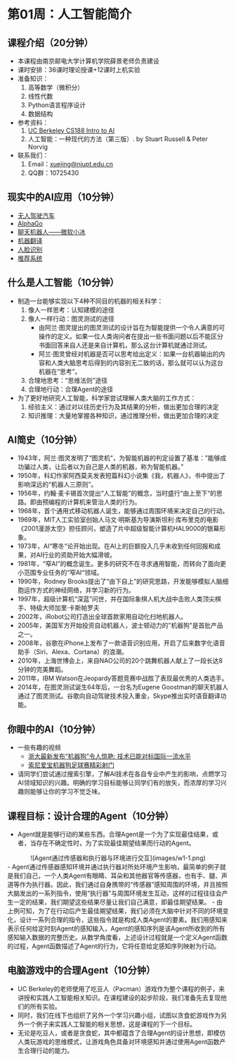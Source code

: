 # 第01周：人工智能简介

## 课程介绍（20分钟）

- 本课程由南京邮电大学计算机学院薛景老师负责建设
- 课时安排：36课时理论授课+12课时上机实验
- 准备知识：
    1. 高等数学（微积分）
    2. 线性代数
    3. Python语言程序设计
    4. 数据结构
- 参考资料：
    1. [UC Berkeley CS188 Intro to AI](http://ai.berkeley.edu/home.html)
    2. 人工智能：一种现代的方法（第三版）. by Stuart Russell & Peter Norvig
- 联系我们：
    1. Email：xuejing@njupt.edu.cn
    2. QQ群：10725430

## 现实中的AI应用（10分钟）

- [无人驾驶汽车](https://baike.baidu.com/item/无人驾驶汽车/77997)
- [AlphaGo](https://baike.baidu.com/item/阿尔法围棋/19319610)
- [聊天机器人——微软小冰](https://baike.baidu.com/item/微软小冰)
- [机器翻译](https://baike.baidu.com/item/机器翻译)
- [人脸识别](https://baike.baidu.com/item/人脸识别)
- [推荐系统](https://baike.baidu.com/item/推荐系统/10267357)

## 什么是人工智能（10分钟）

- 制造一台能够实现以下4种不同目的机器的相关科学：
    1. 像人一样思考：认知建模的途径
    2. 像人一样行动：图灵测试的途径
        - 由阿兰·图灵提出的图灵测试的设计旨在为智能提供一个令人满意的可操作的定义。如果一位人类询问者在提出一些书面问题以后不能区分书面回答来自人还是来自计算机，那么这台计算机就通过测试。
        - 阿兰·图灵曾经对​机器是否可以思考给出定义：如果一台机器输出的内容和人类大脑思考后得到的内容别无二致的话，那么就可以认为这台机器在“思考”。
    3. 合理地思考：“思维法则”途径
    4. 合理地行动：合理Agent的途径
- 为了更好地研究人工智能，科学家尝试理解人类大脑的工作方式：
    1. 经验主义：通过对以往历史行为及其结果的分析，做出更加合理的决定
    2. 知识推理：大量地掌握各种知识，通过推理分析，做出更加合理的决定

## AI简史（10分钟）

- 1943年，阿兰·图灵发明了“图灵机“，为智能机器的判定设置了基准：”能够成功骗过人类，让后者以为自己是人类的机器，称为智能机器。”
- 1950年，科幻作家阿西莫夫发表短篇科幻小说集《我，机器人》，书中提出了影响深远的“机器人三原则”。
- 1956年，约翰·麦卡锡首次提出“人工智能”的概念，当时盛行“由上至下“的思路。即由预编程的计算机来管治人类的行为。
- 1968年，首个通用式移动机器人诞生，能够通过周围环境来决定自己的行动。
- 1969年，MIT人工实验室创始人马文·明斯基为导演斯坦利·库布里克的电影《2001漫游太空》担任顾问，塑造了片中超级智能计算机HAL9000的银幕形象。
- 1973年，AI“寒冬“论开始出现。在AI上的巨额投入几乎未收到任何回报和成果，对AI行业的资助开始大幅滑坡。
- 1981年，“窄AI”的概念诞生。更多的研究不在寻求通用智能，而转向了面向更小范围专业任务的“窄AI“领域。
- 1990年，Rodney Brooks提出了“由下自上”的研究思路，开发能够模拟人脑细胞运作方式的神经网络，并学习新的行为。
- 1997年，超级计算机“深蓝”问世，并在国际象棋人机大战中击败人类顶尖棋手、特级大师加里·卡斯帕罗夫
- 2002年，iRobot公司打造出全球首款家用自动化扫地机器人。
- 2005年，美国军方开始投资自动机器人，波士顿动力的"机器狗"是首批产品之一。
- 2008年，谷歌在iPhone上发布了一款语音识别应用，开启了后来数字化语音助手（Siri、Alexa、Cortana）的浪潮。
- 2010年，上海世博会上，来自NAO公司的20个跳舞机器人献上了一段长达8分钟的完美舞蹈。
- 2011年，IBM Watson在Jeopardy答题竞赛中战胜了表现最优秀的人类选手。
- 2014年，在图灵测试诞生64年后，一台名为Eugene Goostman的聊天机器人通过了图灵测试。谷歌向自动驾驶技术投入重金，Skype推出实时语音翻译功能。

## 你眼中的AI（10分钟）

- 一些有趣的视频
    - [浙大最新发布“机器狗”令人惊艳: 技术已能对标国际一流水平](https://v.youku.com/v_show/id_XMzM5NDYxNDQyNA==.html)
    - [索尼爱宝机器狗足球赛精彩射门](https://v.youku.com/v_show/id_XMTY0MzQzNjgw.html)
- 请同学们尝试通过搜索引擎，了解AI技术在各自专业中产生的影响，点燃学习AI领域知识的兴趣。明确的学习目标能够让同学们有的放矢，而浓厚的学习兴趣则能够让你的学习不觉乏味。

## 课程目标：设计合理的Agent（10分钟）
- Agent就是能够行动的某些东西。合理Agent是一个为了实现最佳结果，或者，当存在不确定性时，为了实现最佳期望结果而行动的Agent。

<div align=center>![Agent通过传感器和执行器与环境进行交互](images/w1-1.png)</div>
- Agent通过传感器感知环境并通过执行器对所处环境产生影响，最简单的例子就是我们自己，一个人类Agent有眼睛、耳朵和其他器官等传感器，也有手、腿、声道等作为执行器。因此，我们通过自身携带的“传感器”感知周围的环境，并且按照大脑发出的一系列指令，使用“执行器”与周围环境发生互动，这样的过程往往会产生一定的结果，我们期望这些结果尽量让我们自己满意，即最佳期望结果。
- 由上例可知，为了在行动后产生最佳期望结果，我们必须在大脑中针对不同的环境变化，设计一系列合理的指令，这些指令就是构成人类Agent的要素。我们用感知来表示任何给定时刻Agent的感知输入，Agent的感知序列是该Agent所收到的所有感知输入数据的完整历史。从数学角度看，上述设计过程就是一个定义Agent函数的过程，Agent函数描述了Agent的行为，它将任意给定感知序列映射为行动。

## 电脑游戏中的合理Agent（10分钟）
- UC Berkeley的老师使用了吃豆人（Pacman）游戏作为整个课程的例子，来讲授和实践人工智能相关知识。在课程建设的起步阶段，我们准备先去复现他们的所有实验。
- 同时，我们在线下也组织了另外一个学习兴趣小组，试图以贪食蛇游戏作为另外一个例子来实践人工智能的相关思想，这是课程的下一个目标。
- 无论是吃豆人，或者是贪食蛇，其中都蕴含了合理Agent的设计思想，即模仿人类玩游戏的思维模式，让游戏角色具备对环境感知并通过使用Agent函数产生合理行动的能力。